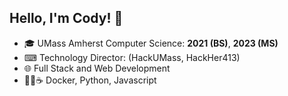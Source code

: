 ## Hello, I'm Cody! 👋

- 🎓 UMass Amherst Computer Science: **2021 (BS)**, **2023 (MS)**
- ⌨ Technology Director: (HackUMass, HackHer413)
- 🌐 Full Stack and Web Development
- 🐳🐍☕ Docker, Python, Javascript

